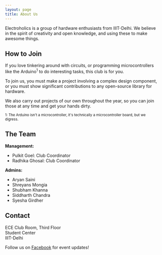 ```yaml
---
layout: page
title: About Us
---
```


Electroholics is a group of hardware enthusiasts from IIIT-Delhi.
We believe in the spirit of creativity and open knowledge, and using
these to make awesome things.

## How to Join

If you love tinkering around with circuits, or programming microcontrollers
like the Arduino<sup>1</sup> to do interesting tasks, this club is for you.

To join us, you must make a project involving a complex design component,
or you must show significant contributions to any open-source library for
hardware. 

We also carry out projects of our own throughout the year, so you can join
those at any time and get your hands dirty.

<sub>1: The Arduino isn't a microcontroller, it's technically a microcontroller board,
but we digress.</sub>

## The Team

**Management:**

* Pulkit Goel: Club Coordinator
* Radhika Ghosal: Club Coordinator

**Admins:**

* Aryan Saini
* Shreyans Mongia
* Shubham Khanna
* Siddharth Chandra
* Syesha Girdher

## Contact

ECE Club Room, Third Floor  
Student Center  
IIIT-Delhi

Follow us on [Facebook](https://facebook.com/iiitdelectroholics) for event updates!
